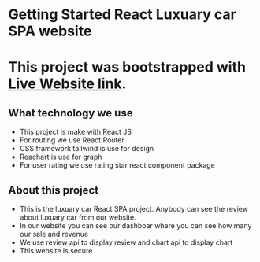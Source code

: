 # Getting Started React Luxuary car SPA website

# This project was bootstrapped with [Live Website link](https://github.com/facebook/create-react-app).

## What technology we use
* This project is make with React JS
* For routing we use React Router
* CSS framework tailwind is use for design
* Reachart is use for graph
* For user rating we use rating star react component package

## About this project
* This is the luxuary car React SPA project. Anybody can see the review about luxuary car from our website.
* In our website you can see our dashboar where you can see how many our sale and revenue
* We use review api to display review and chart api to display chart
* This website is secure
